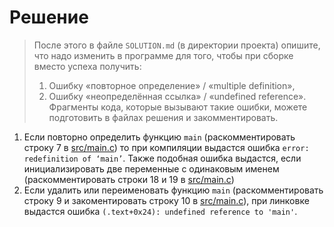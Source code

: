 # Решение

> После этого в файле `SOLUTION.md` (в директории проекта) опишите, что надо изменить в программе для того, чтобы
> при сборке вместо успеха получить:
> 1. Ошибку «повторное определение» / «multiple definition»,
> 2. Ошибку «неопределённая ссылка» / «undefined reference».
> Фрагменты кода, которые вызывают такие ошибки, можете подготовить в файлах решения и закомментировать.

1. Если повторно определить функцию `main` (раскомментировать строку 7 в [src/main.c](main.c)) то при компиляции выдастся ошибка `error: redefinition of ‘main’`. Также подобная ошибка выдастся, если инициализировать две переменные с одинаковым именем (раскомментировать строки 18 и 19 в [src/main.c](main.c))
2. Если удалить или переименовать функцию `main` (раскомментировать строку 9 и закоментировать строку 10 в [src/main.c](main.c)), при линковке выдастся ошибка `(.text+0x24): undefined reference to 'main'`.